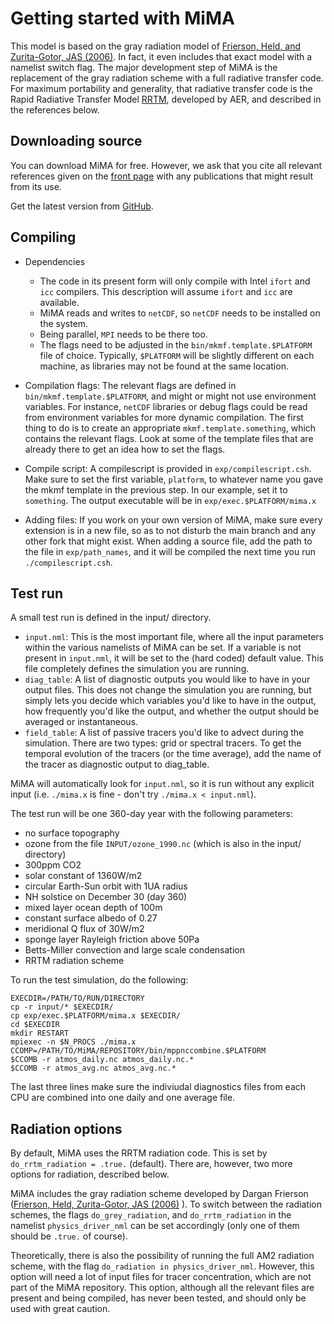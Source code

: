 # Getting started with MiMA

This model is based on the gray radiation model of [Frierson, Held, and Zurita-Gotor, JAS (2006)](http://journals.ametsoc.org/doi/abs/10.1175/JAS3753.1).
In fact, it even includes that exact model with a namelist switch flag. The major development step of MiMA is the replacement of the gray radiation scheme with a full radiative transfer code. For maximum portability and generality, that radiative transfer code is the Rapid Radiative Transfer Model [RRTM](http://rtweb.aer.com/rrtm_frame.html), developed by AER, and described in the references below.

## Downloading source
You can download MiMA for free. However, we ask that you cite all relevant references given on the [front page](https://mjucker.github.com/MiMA/) with any publications that might result from its use.

Get the latest version from [GitHub](https://github.com/mjucker/MiMA/releases/latest).

## Compiling

* Dependencies
  * The code in its present form will only compile with Intel `ifort` and `icc` compilers. This description will assume `ifort` and `icc` are available.
  * MiMA reads and writes to `netCDF`, so `netCDF` needs to be installed on the system.
  * Being parallel, `MPI` needs to be there too.
  * The flags need to be adjusted in the `bin/mkmf.template.$PLATFORM` file of choice. Typically, `$PLATFORM` will be slightly different on each machine, as libraries may not be found at the same location.

* Compilation flags: The relevant flags are defined in `bin/mkmf.template.$PLATFORM`, and might or might not use environment variables. For instance, `netCDF` libraries or debug flags could be read from environment variables for more dynamic compilation. The first thing to do is to create an appropriate `mkmf.template.something`, which contains the relevant flags. Look at some of the template files that are already there to get an idea how to set the flags.

* Compile script: A compilescript is provided in `exp/compilescript.csh`. Make sure to set the first variable, `platform`, to whatever name you gave the mkmf template in the previous step. In our example, set it to `something`. The output executable will be in `exp/exec.$PLATFORM/mima.x`

* Adding files: If you work on your own version of MiMA, make sure every extension is in a new file, so as to not disturb the main branch and any other fork that might exist. When adding a source file, add the path to the file in `exp/path_names`, and it will be compiled the next time you run `./compilescript.csh`.


## Test run

A small test run is defined in the input/ directory.
* `input.nml`: This is the most important file, where all the input parameters within the various namelists of MiMA can be set. If a variable is not present in `input.nml`, it will be set to the (hard coded) default value. This file completely defines the simulation you are running.
* `diag_table`: A list of diagnostic outputs you would like to have in your output files. This does not change the simulation you are running, but simply lets you decide which variables you'd like to have in the output, how frequently you'd like the output, and whether the output should be averaged or instantaneous.
* `field_table`: A list of passive tracers you'd like to advect during the simulation. There are two types: grid or spectral tracers. To get the temporal evolution of the tracers (or the time average), add the name of the tracer as diagnostic output to diag_table.

MiMA will automatically look for `input.nml`, so it is run without any explicit input (i.e. ``./mima.x`` is fine - don't try ``./mima.x < input.nml``).

The test run will be one 360-day year with the following parameters:
* no surface topography
* ozone from the file `INPUT/ozone_1990.nc` (which is also in the input/ directory)
* 300ppm CO2
* solar constant of 1360W/m2
* circular Earth-Sun orbit with 1UA radius
* NH solstice on December 30 (day 360)
* mixed layer ocean depth of 100m
* constant surface albedo of 0.27
* meridional Q flux of 30W/m2
* sponge layer Rayleigh friction above 50Pa
* Betts-Miller convection and large scale condensation
* RRTM radiation scheme

To run the test simulation, do the following:
```
EXECDIR=/PATH/TO/RUN/DIRECTORY
cp -r input/* $EXECDIR/
cp exp/exec.$PLATFORM/mima.x $EXECDIR/
cd $EXECDIR
mkdir RESTART
mpiexec -n $N_PROCS ./mima.x
CCOMP=/PATH/TO/MiMA/REPOSITORY/bin/mppnccombine.$PLATFORM
$CCOMB -r atmos_daily.nc atmos_daily.nc.*
$CCOMB -r atmos_avg.nc atmos_avg.nc.*
```
The last three lines make sure the indiviudal diagnostics files from each CPU are combined into one daily and one average file.

## Radiation options

By default, MiMA uses the RRTM radiation code. This is set by `do_rrtm_radiation = .true.` (default). There are, however, two more options for radiation, described below.

MiMA includes the gray radiation scheme developed by Dargan Frierson ([Frierson, Held, Zurita-Gotor, JAS (2006)](http://journals.ametsoc.org/doi/abs/10.1175/JAS3753.1) ). To switch between the radiation schemes, the flags `do_grey_radiation`, and `do_rrtm_radiation` in the namelist `physics_driver_nml` can be set accordingly (only one of them should be `.true.` of course). 

Theoretically, there is also the possibility of running the full AM2 radiation scheme, with the flag `do_radiation in physics_driver_nml`. However, this option will need a lot of input files for tracer concentration, which are not part of the MiMA repository. This option, although all the relevant files are present and being compiled, has never been tested, and should only be used with great caution.
